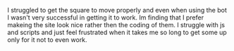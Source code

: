 I struggled to get the square to move properly and even when using the bot I wasn't very successful in getting it to work. Im finding that I prefer makeing the site look nice rather then the coding of them. I struggle with js and scripts and just feel frustrated when it takes me so long to get some up only for it not to even work. 